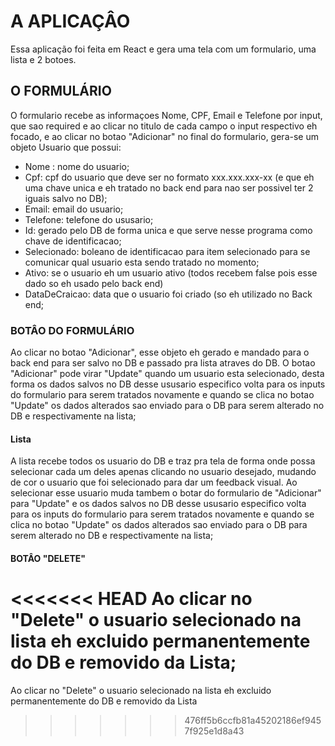 # A APLICAÇÂO

Essa aplicação foi feita em React e gera uma tela com um formulario, uma lista e 2 botoes.

## O FORMULÁRIO

O formulario recebe as informaçoes Nome, CPF, Email e Telefone por input, que sao required e ao clicar no titulo de cada campo o input respectivo eh 
focado, e ao clicar no botao "Adicionar" no final do formulario, gera-se um objeto Usuario que possui:
- Nome : nome do usuario;
- Cpf: cpf do usuario que deve ser no formato xxx.xxx.xxx-xx (e que eh uma chave unica e eh tratado no back end para nao ser possivel ter 2 iguais salvo no DB);
- Email: email do usuario;
- Telefone: telefone do ususario;
- Id: gerado pelo DB de forma unica e que serve nesse programa como chave de identificacao;
- Selecionado: boleano de identificacao para item selecionado para se comunicar qual usuario esta sendo tratado no momento;
- Ativo: se o usuario eh um usuario ativo (todos recebem false pois esse dado so eh usado pelo back end)
- DataDeCraicao: data que o usuario foi criado (so eh utilizado no Back end;

### BOTÂO DO FORMULÁRIO

Ao clicar no botao "Adicionar", esse objeto eh gerado e mandado para o back end para ser salvo no DB e passado pra lista atraves do DB.
O botao "Adicionar" pode virar "Update" quando um usuario esta selecionado, desta forma os dados salvos no DB desse ususario especifico volta para os 
inputs do formulario para serem tratados novamente e quando se clica no botao "Update" os dados alterados sao enviado para o DB para serem alterado no 
DB e respectivamente na lista;

#### Lista

A lista recebe todos os usuario do DB e traz pra tela de forma onde possa selecionar cada um deles apenas clicando no usuario desejado, mudando de cor
o usuario que foi selecionado para dar um feedback visual.
Ao selecionar esse usuario muda tambem o botar do formulario de "Adicionar" para "Update" e os dados salvos no DB desse ususario especifico volta para os 
inputs do formulario para serem tratados novamente e quando se clica no botao "Update" os dados alterados sao enviado para o DB para serem alterado no 
DB e respectivamente na lista;

#### BOTÂO "DELETE"

<<<<<<< HEAD
Ao clicar no "Delete" o usuario selecionado na lista eh excluido permanentemente do DB e removido da Lista;
=======
Ao clicar no "Delete" o usuario selecionado na lista eh excluido permanentemente do DB e removido da Lista
>>>>>>> 476ff5b6ccfb81a45202186ef9457f925e1d8a43
